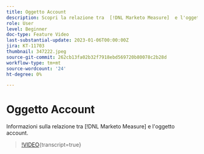 ```yaml
---
title: Oggetto Account
description: Scopri la relazione tra  [!DNL Marketo Measure]  e l'oggetto account.
role: User
level: Beginner
doc-type: Feature Video
last-substantial-update: 2023-01-06T00:00:00Z
jira: KT-11703
thumbnail: 347222.jpeg
source-git-commit: 262cb13fa02b32f7918ebd569720b80078c2b28d
workflow-type: tm+mt
source-wordcount: '24'
ht-degree: 0%

---
```



# Oggetto Account

Informazioni sulla relazione tra [!DNL Marketo Measure] e l&#39;oggetto account.

>[!VIDEO](https://video.tv.adobe.com/v/3436088/?learn=on&captions=ita){transcript=true}
